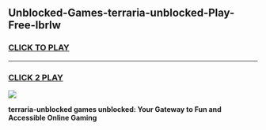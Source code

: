 
## Unblocked-Games-terraria-unblocked-Play-Free-lbrlw
<h3>
<a href="https://premium76.site?title=terraria-unblocked&ref=19M">CLICK TO PLAY</a></h3>
<hr>

<h3>
<a href="https://premium76.site?title=terraria-unblocked&ref=19M">CLICK 2 PLAY</a>
  
</h3>

<a href="https://premium76.site?title=terraria-unblocked&ref=19M"><img src="https://clearcache.store/games.png"></a>


**terraria-unblocked games unblocked: Your Gateway to Fun and Accessible Online Gaming**
